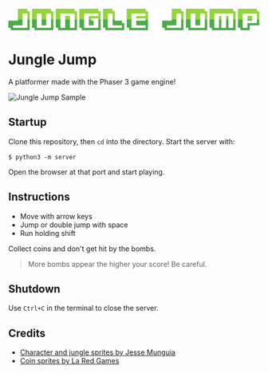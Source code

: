 ![](assets/title.png)

# Jungle Jump

A platformer made with the Phaser 3 game engine!

![Jungle Jump Sample](assets/sample.gif)

## Startup

Clone this repository, then `cd` into the directory.
Start the server with:

```shell
$ python3 -m server
```

Open the browser at that port and start playing.

## Instructions
- Move with arrow keys
- Jump or double jump with space
- Run holding shift

Collect coins and don't get hit by the bombs.

> More bombs appear the higher your score! Be careful.


## Shutdown

Use `Ctrl+C` in the terminal to close the server.


## Credits

- [Character and jungle sprites by Jesse Munguia](https://jesse-m.itch.io/jungle-pack)
- [Coin sprites by La Red Games](https://laredgames.itch.io/gems-coins-free)
